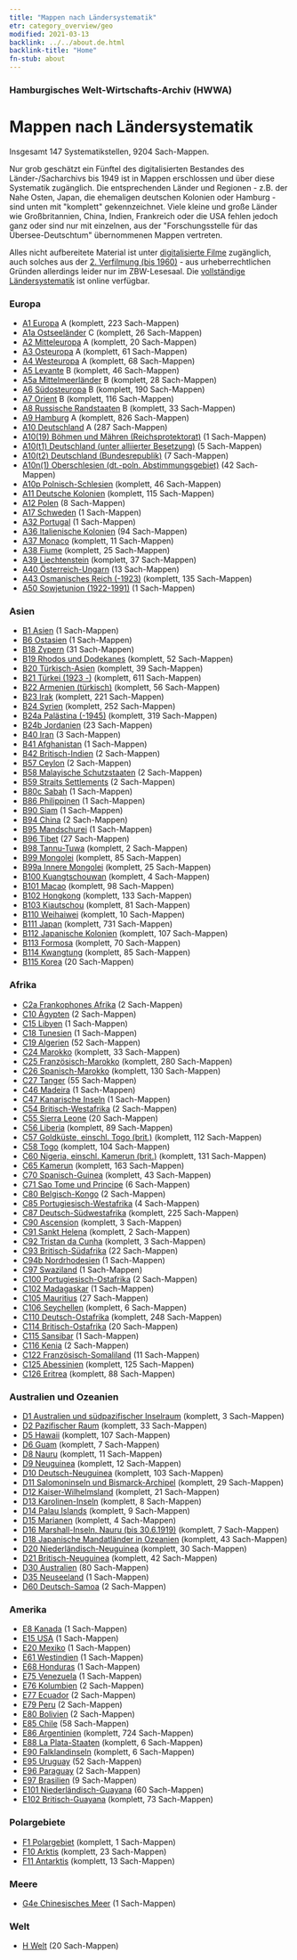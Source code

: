 ```yaml
---
title: "Mappen nach Ländersystematik"
etr: category_overview/geo
modified: 2021-03-13
backlink: ../../about.de.html
backlink-title: "Home"
fn-stub: about
---
```


### Hamburgisches Welt-Wirtschafts-Archiv (HWWA)
# Mappen nach Ländersystematik


Insgesamt 147 Systematikstellen, 9204 Sach-Mappen.


Nur grob geschätzt ein Fünftel des digitalisierten Bestandes des
Länder-/Sacharchivs bis 1949 ist in Mappen erschlossen und über diese
Systematik zugänglich. Die entsprechenden Länder und Regionen - z.B. der Nahe
Osten, Japan, die ehemaligen deutschen Kolonien oder Hamburg - sind unten mit
"komplett" gekennzeichnet. Viele kleine und große Länder wie Großbritannien,
China, Indien, Frankreich oder die USA fehlen jedoch ganz oder sind nur mit
einzelnen, aus der "Forschungsstelle für das Übersee-Deutschtum" übernommenen
Mappen vertreten.

Alles nicht aufbereitete Material ist unter [digitalisierte
Filme](/film/h1_sh.de.html) zugänglich, auch solches aus der [2. Verfilmung
(bis 1960)](/film/h2_sh.de.html) - aus urheberrechtlichen Gründen allerdings
leider nur im ZBW-Lesesaal. Die
[vollständige Ländersystematik](https://pm20.zbw.eu/report/pm20_result.de.html?jsonFile=vocab/geo_by_signature.json&main_title=L%C3%A4ndersystematik)
ist online verfügbar.








### Europa<a name='A'></a>

- [A1 Europa](i/140892/about.de.html) A (komplett, 223 Sach-Mappen)<a name='A1'></a>
- [A1a Ostseeländer](i/140894/about.de.html) C (komplett, 26 Sach-Mappen)<a name='A1a'></a>
- [A2 Mitteleuropa](i/140895/about.de.html) A (komplett, 20 Sach-Mappen)<a name='A2'></a>
- [A3 Osteuropa](i/140896/about.de.html) A (komplett, 61 Sach-Mappen)<a name='A3'></a>
- [A4 Westeuropa](i/140897/about.de.html) A (komplett, 68 Sach-Mappen)<a name='A4'></a>
- [A5 Levante](i/140898/about.de.html) B (komplett, 46 Sach-Mappen)<a name='A5'></a>
- [A5a Mittelmeerländer](i/140899/about.de.html) B (komplett, 28 Sach-Mappen)<a name='A5a'></a>
- [A6 Südosteuropa](i/140900/about.de.html) B (komplett, 190 Sach-Mappen)<a name='A6'></a>
- [A7 Orient](i/140902/about.de.html) B (komplett, 116 Sach-Mappen)<a name='A7'></a>
- [A8 Russische Randstaaten](i/140904/about.de.html) B (komplett, 33 Sach-Mappen)<a name='A8'></a>
- [A9 Hamburg](i/140905/about.de.html) A (komplett, 826 Sach-Mappen)<a name='A9'></a>
- [A10 Deutschland](i/126128/about.de.html) A (287 Sach-Mappen)<a name='A10'></a>
- [A10(19) Böhmen und Mähren (Reichsprotektorat)](i/140098/about.de.html) (1 Sach-Mappen)<a name='A10(19)'></a>
- [A10(t1) Deutschland (unter alliierter Besetzung)](i/187230/about.de.html) (5 Sach-Mappen)<a name='A10(t1)'></a>
- [A10(t2) Deutschland (Bundesrepublik)](i/187232/about.de.html) (7 Sach-Mappen)<a name='A10(t2)'></a>
- [A10n(1) Oberschlesien (dt.-poln. Abstimmungsgebiet)](i/140948/about.de.html) (42 Sach-Mappen)<a name='A10n(1)'></a>
- [A10p Polnisch-Schlesien](i/140951/about.de.html) (komplett, 46 Sach-Mappen)<a name='A10p'></a>
- [A11 Deutsche Kolonien](i/140960/about.de.html) (komplett, 115 Sach-Mappen)<a name='A11'></a>
- [A12 Polen](i/140962/about.de.html) (8 Sach-Mappen)<a name='A12'></a>
- [A17 Schweden](i/140968/about.de.html) (1 Sach-Mappen)<a name='A17'></a>
- [A32 Portugal](i/140987/about.de.html) (1 Sach-Mappen)<a name='A32'></a>
- [A36 Italienische Kolonien](i/141012/about.de.html) (94 Sach-Mappen)<a name='A36'></a>
- [A37 Monaco](i/141013/about.de.html) (komplett, 11 Sach-Mappen)<a name='A37'></a>
- [A38 Fiume](i/141014/about.de.html) (komplett, 25 Sach-Mappen)<a name='A38'></a>
- [A39 Liechtenstein](i/141016/about.de.html) (komplett, 37 Sach-Mappen)<a name='A39'></a>
- [A40 Österreich-Ungarn](i/126127/about.de.html) (13 Sach-Mappen)<a name='A40'></a>
- [A43 Osmanisches Reich (-1923)](i/141034/about.de.html) (komplett, 135 Sach-Mappen)<a name='A43'></a>
- [A50 Sowjetunion (1922-1991)](i/141043/about.de.html) (1 Sach-Mappen)<a name='A50'></a>

### Asien<a name='B'></a>

- [B1 Asien](i/141056/about.de.html) (1 Sach-Mappen)<a name='B1'></a>
- [B6 Ostasien](i/141062/about.de.html) (1 Sach-Mappen)<a name='B6'></a>
- [B18 Zypern](i/141079/about.de.html) (31 Sach-Mappen)<a name='B18'></a>
- [B19 Rhodos und Dodekanes](i/141106/about.de.html) (komplett, 52 Sach-Mappen)<a name='B19'></a>
- [B20 Türkisch-Asien](i/141108/about.de.html) (komplett, 39 Sach-Mappen)<a name='B20'></a>
- [B21 Türkei (1923 -)](i/141111/about.de.html) (komplett, 611 Sach-Mappen)<a name='B21'></a>
- [B22 Armenien (türkisch)](i/141112/about.de.html) (komplett, 56 Sach-Mappen)<a name='B22'></a>
- [B23 Irak](i/141113/about.de.html) (komplett, 221 Sach-Mappen)<a name='B23'></a>
- [B24 Syrien](i/141114/about.de.html) (komplett, 252 Sach-Mappen)<a name='B24'></a>
- [B24a Palästina (-1945)](i/141115/about.de.html) (komplett, 319 Sach-Mappen)<a name='B24a'></a>
- [B24b Jordanien](i/141116/about.de.html) (23 Sach-Mappen)<a name='B24b'></a>
- [B40 Iran](i/141186/about.de.html) (3 Sach-Mappen)<a name='B40'></a>
- [B41 Afghanistan](i/141188/about.de.html) (1 Sach-Mappen)<a name='B41'></a>
- [B42 Britisch-Indien](i/141189/about.de.html) (2 Sach-Mappen)<a name='B42'></a>
- [B57 Ceylon](i/141204/about.de.html) (2 Sach-Mappen)<a name='B57'></a>
- [B58 Malayische Schutzstaaten](i/141206/about.de.html) (2 Sach-Mappen)<a name='B58'></a>
- [B59 Straits Settlements](i/141211/about.de.html) (2 Sach-Mappen)<a name='B59'></a>
- [B80c Sabah](i/141234/about.de.html) (1 Sach-Mappen)<a name='B80c'></a>
- [B86 Philippinen](i/141240/about.de.html) (1 Sach-Mappen)<a name='B86'></a>
- [B90 Siam](i/141242/about.de.html) (1 Sach-Mappen)<a name='B90'></a>
- [B94 China](i/141253/about.de.html) (2 Sach-Mappen)<a name='B94'></a>
- [B95 Mandschurei](i/141258/about.de.html) (1 Sach-Mappen)<a name='B95'></a>
- [B96 Tibet](i/141259/about.de.html) (27 Sach-Mappen)<a name='B96'></a>
- [B98 Tannu-Tuwa](i/141260/about.de.html) (komplett, 2 Sach-Mappen)<a name='B98'></a>
- [B99 Mongolei](i/141261/about.de.html) (komplett, 85 Sach-Mappen)<a name='B99'></a>
- [B99a Innere Mongolei](i/141264/about.de.html) (komplett, 25 Sach-Mappen)<a name='B99a'></a>
- [B100 Kuangtschouwan](i/141266/about.de.html) (komplett, 4 Sach-Mappen)<a name='B100'></a>
- [B101 Macao](i/141267/about.de.html) (komplett, 98 Sach-Mappen)<a name='B101'></a>
- [B102 Hongkong](i/141268/about.de.html) (komplett, 133 Sach-Mappen)<a name='B102'></a>
- [B103 Kiautschou](i/126163/about.de.html) (komplett, 81 Sach-Mappen)<a name='B103'></a>
- [B110 Weihaiwei](i/141271/about.de.html) (komplett, 10 Sach-Mappen)<a name='B110'></a>
- [B111 Japan](i/141272/about.de.html) (komplett, 731 Sach-Mappen)<a name='B111'></a>
- [B112 Japanische Kolonien](i/141273/about.de.html) (komplett, 107 Sach-Mappen)<a name='B112'></a>
- [B113 Formosa](i/141274/about.de.html) (komplett, 70 Sach-Mappen)<a name='B113'></a>
- [B114 Kwangtung](i/141275/about.de.html) (komplett, 85 Sach-Mappen)<a name='B114'></a>
- [B115 Korea](i/141276/about.de.html) (20 Sach-Mappen)<a name='B115'></a>

### Afrika<a name='C'></a>

- [C2a Frankophones Afrika](i/141312/about.de.html) (2 Sach-Mappen)<a name='C2a'></a>
- [C10 Ägypten](i/141336/about.de.html) (2 Sach-Mappen)<a name='C10'></a>
- [C15 Libyen](i/141339/about.de.html) (1 Sach-Mappen)<a name='C15'></a>
- [C18 Tunesien](i/141353/about.de.html) (1 Sach-Mappen)<a name='C18'></a>
- [C19 Algerien](i/141354/about.de.html) (52 Sach-Mappen)<a name='C19'></a>
- [C24 Marokko](i/141356/about.de.html) (komplett, 33 Sach-Mappen)<a name='C24'></a>
- [C25 Französisch-Marokko](i/141358/about.de.html) (komplett, 280 Sach-Mappen)<a name='C25'></a>
- [C26 Spanisch-Marokko](i/141359/about.de.html) (komplett, 130 Sach-Mappen)<a name='C26'></a>
- [C27 Tanger](i/141360/about.de.html) (55 Sach-Mappen)<a name='C27'></a>
- [C46 Madeira](i/141394/about.de.html) (1 Sach-Mappen)<a name='C46'></a>
- [C47 Kanarische Inseln](i/141395/about.de.html) (1 Sach-Mappen)<a name='C47'></a>
- [C54 Britisch-Westafrika](i/141402/about.de.html) (2 Sach-Mappen)<a name='C54'></a>
- [C55 Sierra Leone](i/141404/about.de.html) (20 Sach-Mappen)<a name='C55'></a>
- [C56 Liberia](i/141405/about.de.html) (komplett, 89 Sach-Mappen)<a name='C56'></a>
- [C57 Goldküste, einschl. Togo (brit.)](i/141406/about.de.html) (komplett, 112 Sach-Mappen)<a name='C57'></a>
- [C58 Togo](i/141408/about.de.html) (komplett, 104 Sach-Mappen)<a name='C58'></a>
- [C60 Nigeria, einschl. Kamerun (brit.)](i/141409/about.de.html) (komplett, 131 Sach-Mappen)<a name='C60'></a>
- [C65 Kamerun](i/141410/about.de.html) (komplett, 163 Sach-Mappen)<a name='C65'></a>
- [C70 Spanisch-Guinea](i/141412/about.de.html) (komplett, 43 Sach-Mappen)<a name='C70'></a>
- [C71 Sao Tome und Principe](i/141413/about.de.html) (6 Sach-Mappen)<a name='C71'></a>
- [C80 Belgisch-Kongo](i/141444/about.de.html) (2 Sach-Mappen)<a name='C80'></a>
- [C85 Portugiesisch-Westafrika](i/141449/about.de.html) (4 Sach-Mappen)<a name='C85'></a>
- [C87 Deutsch-Südwestafrika](i/141450/about.de.html) (komplett, 225 Sach-Mappen)<a name='C87'></a>
- [C90 Ascension](i/141451/about.de.html) (komplett, 3 Sach-Mappen)<a name='C90'></a>
- [C91 Sankt Helena](i/141452/about.de.html) (komplett, 2 Sach-Mappen)<a name='C91'></a>
- [C92 Tristan da Cunha](i/141453/about.de.html) (komplett, 3 Sach-Mappen)<a name='C92'></a>
- [C93 Britisch-Südafrika](i/141454/about.de.html) (22 Sach-Mappen)<a name='C93'></a>
- [C94b Nordrhodesien](i/141458/about.de.html) (1 Sach-Mappen)<a name='C94b'></a>
- [C97 Swaziland](i/141461/about.de.html) (1 Sach-Mappen)<a name='C97'></a>
- [C100 Portugiesisch-Ostafrika](i/141463/about.de.html) (2 Sach-Mappen)<a name='C100'></a>
- [C102 Madagaskar](i/141464/about.de.html) (1 Sach-Mappen)<a name='C102'></a>
- [C105 Mauritius](i/141469/about.de.html) (27 Sach-Mappen)<a name='C105'></a>
- [C106 Seychellen](i/141470/about.de.html) (komplett, 6 Sach-Mappen)<a name='C106'></a>
- [C110 Deutsch-Ostafrika](i/141471/about.de.html) (komplett, 248 Sach-Mappen)<a name='C110'></a>
- [C114 Britisch-Ostafrika](i/141473/about.de.html) (20 Sach-Mappen)<a name='C114'></a>
- [C115 Sansibar](i/141474/about.de.html) (1 Sach-Mappen)<a name='C115'></a>
- [C116 Kenia](i/141475/about.de.html) (2 Sach-Mappen)<a name='C116'></a>
- [C122 Französisch-Somaliland](i/141479/about.de.html) (11 Sach-Mappen)<a name='C122'></a>
- [C125 Abessinien](i/141482/about.de.html) (komplett, 125 Sach-Mappen)<a name='C125'></a>
- [C126 Eritrea](i/141483/about.de.html) (komplett, 88 Sach-Mappen)<a name='C126'></a>

### Australien und Ozeanien<a name='D'></a>

- [D1 Australien und südpazifischer Inselraum](i/141592/about.de.html) (komplett, 3 Sach-Mappen)<a name='D1'></a>
- [D2 Pazifischer Raum](i/141593/about.de.html) (komplett, 33 Sach-Mappen)<a name='D2'></a>
- [D5 Hawaii](i/141595/about.de.html) (komplett, 107 Sach-Mappen)<a name='D5'></a>
- [D6 Guam](i/141598/about.de.html) (komplett, 7 Sach-Mappen)<a name='D6'></a>
- [D8 Nauru](i/141599/about.de.html) (komplett, 11 Sach-Mappen)<a name='D8'></a>
- [D9 Neuguinea](i/141600/about.de.html) (komplett, 12 Sach-Mappen)<a name='D9'></a>
- [D10 Deutsch-Neuguinea](i/141601/about.de.html) (komplett, 103 Sach-Mappen)<a name='D10'></a>
- [D11 Salomoninseln und Bismarck-Archipel](i/141610/about.de.html) (komplett, 29 Sach-Mappen)<a name='D11'></a>
- [D12 Kaiser-Wilhelmsland](i/141612/about.de.html) (komplett, 21 Sach-Mappen)<a name='D12'></a>
- [D13 Karolinen-Inseln](i/141613/about.de.html) (komplett, 8 Sach-Mappen)<a name='D13'></a>
- [D14 Palau Islands](i/141614/about.de.html) (komplett, 9 Sach-Mappen)<a name='D14'></a>
- [D15 Marianen](i/141615/about.de.html) (komplett, 4 Sach-Mappen)<a name='D15'></a>
- [D16 Marshall-Inseln, Nauru (bis 30.6.1919)](i/141616/about.de.html) (komplett, 7 Sach-Mappen)<a name='D16'></a>
- [D18 Japanische Mandatländer in Ozeanien](i/141618/about.de.html) (komplett, 43 Sach-Mappen)<a name='D18'></a>
- [D20 Niederländisch-Neuguinea](i/141619/about.de.html) (komplett, 30 Sach-Mappen)<a name='D20'></a>
- [D21 Britisch-Neuguinea](i/141620/about.de.html) (komplett, 42 Sach-Mappen)<a name='D21'></a>
- [D30 Australien](i/141621/about.de.html) (80 Sach-Mappen)<a name='D30'></a>
- [D35 Neuseeland](i/141623/about.de.html) (1 Sach-Mappen)<a name='D35'></a>
- [D60 Deutsch-Samoa](i/141634/about.de.html) (2 Sach-Mappen)<a name='D60'></a>

### Amerika<a name='E'></a>

- [E8 Kanada](i/141644/about.de.html) (1 Sach-Mappen)<a name='E8'></a>
- [E15 USA](i/141653/about.de.html) (1 Sach-Mappen)<a name='E15'></a>
- [E20 Mexiko](i/141657/about.de.html) (1 Sach-Mappen)<a name='E20'></a>
- [E61 Westindien](i/141677/about.de.html) (1 Sach-Mappen)<a name='E61'></a>
- [E68 Honduras](i/141681/about.de.html) (1 Sach-Mappen)<a name='E68'></a>
- [E75 Venezuela](i/141686/about.de.html) (1 Sach-Mappen)<a name='E75'></a>
- [E76 Kolumbien](i/141687/about.de.html) (2 Sach-Mappen)<a name='E76'></a>
- [E77 Ecuador](i/141688/about.de.html) (2 Sach-Mappen)<a name='E77'></a>
- [E79 Peru](i/141689/about.de.html) (2 Sach-Mappen)<a name='E79'></a>
- [E80 Bolivien](i/141690/about.de.html) (2 Sach-Mappen)<a name='E80'></a>
- [E85 Chile](i/141691/about.de.html) (58 Sach-Mappen)<a name='E85'></a>
- [E86 Argentinien](i/141692/about.de.html) (komplett, 724 Sach-Mappen)<a name='E86'></a>
- [E88 La Plata-Staaten](i/141693/about.de.html) (komplett, 6 Sach-Mappen)<a name='E88'></a>
- [E90 Falklandinseln](i/141694/about.de.html) (komplett, 6 Sach-Mappen)<a name='E90'></a>
- [E95 Uruguay](i/141695/about.de.html) (52 Sach-Mappen)<a name='E95'></a>
- [E96 Paraguay](i/141696/about.de.html) (2 Sach-Mappen)<a name='E96'></a>
- [E97 Brasilien](i/141697/about.de.html) (9 Sach-Mappen)<a name='E97'></a>
- [E101 Niederländisch-Guayana](i/141699/about.de.html) (60 Sach-Mappen)<a name='E101'></a>
- [E102 Britisch-Guayana](i/141700/about.de.html) (komplett, 73 Sach-Mappen)<a name='E102'></a>

### Polargebiete<a name='F'></a>

- [F1 Polargebiet](i/141701/about.de.html) (komplett, 1 Sach-Mappen)<a name='F1'></a>
- [F10 Arktis](i/141702/about.de.html) (komplett, 23 Sach-Mappen)<a name='F10'></a>
- [F11 Antarktis](i/141703/about.de.html) (komplett, 13 Sach-Mappen)<a name='F11'></a>

### Meere<a name='G'></a>

- [G4e Chinesisches Meer](i/141727/about.de.html) (1 Sach-Mappen)<a name='G4e'></a>

### Welt<a name='H'></a>

- [H Welt](i/141728/about.de.html) (20 Sach-Mappen)<a name='H'></a>

